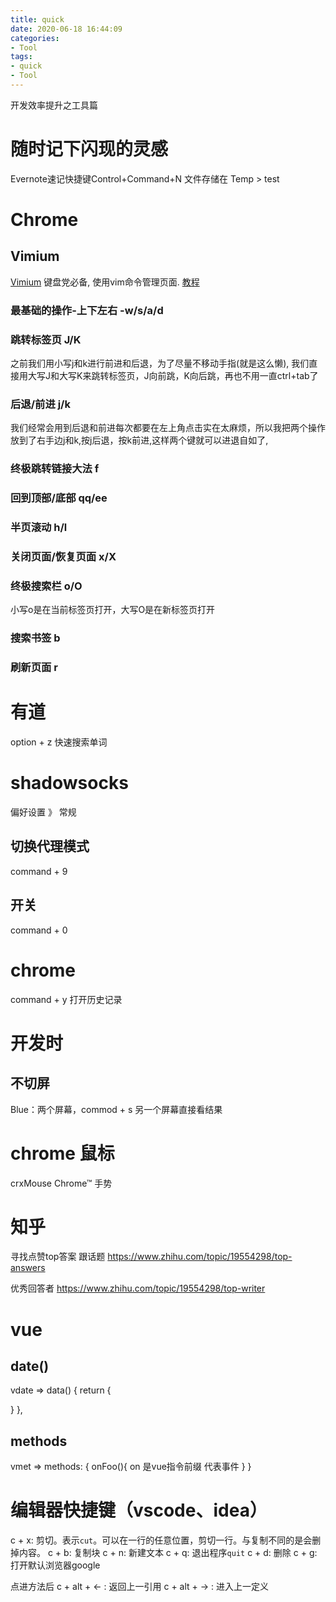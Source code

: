 ```yaml
---
title: quick
date: 2020-06-18 16:44:09
categories:
- Tool
tags:
- quick
- Tool
---
```


开发效率提升之工具篇

# 随时记下闪现的灵感
Evernote速记快捷键Control+Command+N
文件存储在 Temp > test

# Chrome
## Vimium
[Vimium](https://chrome.google.com/webstore/detail/vimium/dbepggeogbaibhgnhhndojpepiihcmeb) 键盘党必备, 使用vim命令管理页面.
[教程](https://www.jianshu.com/p/849d6b21e02e)

### 最基础的操作-上下左右 -w/s/a/d

### 跳转标签页 J/K
之前我们用小写j和k进行前进和后退，为了尽量不移动手指(就是这么懒), 我们直接用大写J和大写K来跳转标签页，J向前跳，K向后跳，再也不用一直ctrl+tab了

### 后退/前进 j/k
我们经常会用到后退和前进每次都要在左上角点击实在太麻烦，所以我把两个操作放到了右手边j和k,按j后退，按k前进,这样两个键就可以进退自如了,

### 终极跳转链接大法 f

### 回到顶部/底部 qq/ee

### 半页滚动 h/l

### 关闭页面/恢复页面  x/X

### 终极搜索栏  o/O
小写o是在当前标签页打开，大写O是在新标签页打开

### 搜索书签  b

### 刷新页面  r

# 有道
option + z 快速搜索单词

# shadowsocks
偏好设置 》 常规
## 切换代理模式
command + 9

## 开关
command + 0

# chrome
command + y 打开历史记录

# 开发时
## 不切屏
Blue：两个屏幕，commod + s 另一个屏幕直接看结果

# chrome 鼠标
crxMouse Chrome™ 手势

# 知乎
寻找点赞top答案
跟话题
https://www.zhihu.com/topic/19554298/top-answers

优秀回答者
https://www.zhihu.com/topic/19554298/top-writer

# vue
## date()
vdate => 
data() {
  return {
    
  }
},

## methods
vmet =>
methods: {
  onFoo(){
    on 是vue指令前缀  代表事件
  }
}

# 编辑器快捷键（vscode、idea）
c + x: 剪切。表示`cut`。可以在一行的任意位置，剪切一行。与复制不同的是会删掉内容。
c + b: 复制块
c + n: 新建文本
c + q: 退出程序`quit`
c + d: 删除
c + g: 打开默认浏览器google

点进方法后
c + alt + <- : 返回上一引用
c + alt + -> : 进入上一定义



